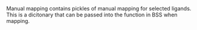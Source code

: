Manual mapping contains pickles of manual mapping for selected ligands. This is a dicitonary that can be passed into the function in BSS when mapping.
